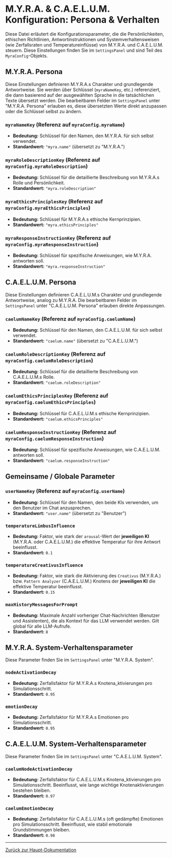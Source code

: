 # M.Y.R.A. & C.A.E.L.U.M. Konfiguration: Persona & Verhalten

Diese Datei erläutert die Konfigurationsparameter, die die Persönlichkeiten, ethischen Richtlinien, Antwortinstruktionen und Systemverhaltensweisen (wie Zerfallsraten und Temperatureinflüsse) von M.Y.R.A. und C.A.E.L.U.M. steuern. Diese Einstellungen finden Sie im `SettingsPanel` und sind Teil des `MyraConfig`-Objekts.

## M.Y.R.A. Persona

Diese Einstellungen definieren M.Y.R.A.s Charakter und grundlegende Antwortweise. Sie werden über Schlüssel (`myraNameKey`, etc.) referenziert, die dann basierend auf der ausgewählten Sprache in die tatsächlichen Texte übersetzt werden. Die bearbeitbaren Felder im `SettingsPanel` unter "M.Y.R.A. Persona" erlauben es, diese übersetzten Werte direkt anzupassen oder die Schlüssel selbst zu ändern.

### `myraNameKey` (Referenz auf `myraConfig.myraName`)
*   **Bedeutung:** Schlüssel für den Namen, den M.Y.R.A. für sich selbst verwendet.
*   **Standardwert:** `"myra.name"` (übersetzt zu "M.Y.R.A.")

### `myraRoleDescriptionKey` (Referenz auf `myraConfig.myraRoleDescription`)
*   **Bedeutung:** Schlüssel für die detaillierte Beschreibung von M.Y.R.A.s Rolle und Persönlichkeit.
*   **Standardwert:** `"myra.roleDescription"`

### `myraEthicsPrinciplesKey` (Referenz auf `myraConfig.myraEthicsPrinciples`)
*   **Bedeutung:** Schlüssel für M.Y.R.A.s ethische Kernprinzipien.
*   **Standardwert:** `"myra.ethicsPrinciples"`

### `myraResponseInstructionKey` (Referenz auf `myraConfig.myraResponseInstruction`)
*   **Bedeutung:** Schlüssel für spezifische Anweisungen, wie M.Y.R.A. antworten soll.
*   **Standardwert:** `"myra.responseInstruction"`

## C.A.E.L.U.M. Persona

Diese Einstellungen definieren C.A.E.L.U.M.s Charakter und grundlegende Antwortweise, analog zu M.Y.R.A. Die bearbeitbaren Felder im `SettingsPanel` unter "C.A.E.L.U.M. Persona" erlauben direkte Anpassungen.

### `caelumNameKey` (Referenz auf `myraConfig.caelumName`)
*   **Bedeutung:** Schlüssel für den Namen, den C.A.E.L.U.M. für sich selbst verwendet.
*   **Standardwert:** `"caelum.name"` (übersetzt zu "C.A.E.L.U.M.")

### `caelumRoleDescriptionKey` (Referenz auf `myraConfig.caelumRoleDescription`)
*   **Bedeutung:** Schlüssel für die detaillierte Beschreibung von C.A.E.L.U.M.s Rolle.
*   **Standardwert:** `"caelum.roleDescription"`

### `caelumEthicsPrinciplesKey` (Referenz auf `myraConfig.caelumEthicsPrinciples`)
*   **Bedeutung:** Schlüssel für C.A.E.L.U.M.s ethische Kernprinzipien.
*   **Standardwert:** `"caelum.ethicsPrinciples"`

### `caelumResponseInstructionKey` (Referenz auf `myraConfig.caelumResponseInstruction`)
*   **Bedeutung:** Schlüssel für spezifische Anweisungen, wie C.A.E.L.U.M. antworten soll.
*   **Standardwert:** `"caelum.responseInstruction"`

## Gemeinsame / Globale Parameter

### `userNameKey` (Referenz auf `myraConfig.userName`)
*   **Bedeutung:** Schlüssel für den Namen, den beide KIs verwenden, um den Benutzer im Chat anzusprechen.
*   **Standardwert:** `"user.name"` (übersetzt zu "Benutzer")

### `temperatureLimbusInfluence`
*   **Bedeutung:** Faktor, wie stark der `arousal`-Wert der **jeweiligen KI** (M.Y.R.A. oder C.A.E.L.U.M.) die effektive Temperatur für ihre Antwort beeinflusst.
*   **Standardwert:** `0.1`

### `temperatureCreativusInfluence`
*   **Bedeutung:** Faktor, wie stark die Aktivierung des `Creativus` (M.Y.R.A.) bzw. `Pattern Analyzer` (C.A.E.L.U.M.) Knotens der **jeweiligen KI** die effektive Temperatur beeinflusst.
*   **Standardwert:** `0.15`

### `maxHistoryMessagesForPrompt`
*   **Bedeutung:** Maximale Anzahl vorheriger Chat-Nachrichten (Benutzer und Assistenten), die als Kontext für das LLM verwendet werden. Gilt global für alle LLM-Aufrufe.
*   **Standardwert:** `8`

## M.Y.R.A. System-Verhaltensparameter

Diese Parameter finden Sie im `SettingsPanel` unter "M.Y.R.A. System".

### `nodeActivationDecay`
*   **Bedeutung:** Zerfallsfaktor für M.Y.R.A.s Knotena_ktivierungen pro Simulationsschritt.
*   **Standardwert:** `0.95`

### `emotionDecay`
*   **Bedeutung:** Zerfallsfaktor für M.Y.R.A.s Emotionen pro Simulationsschritt.
*   **Standardwert:** `0.95`

## C.A.E.L.U.M. System-Verhaltensparameter

Diese Parameter finden Sie im `SettingsPanel` unter "C.A.E.L.U.M. System".

### `caelumNodeActivationDecay`
*   **Bedeutung:** Zerfallsfaktor für C.A.E.L.U.M.s Knotena_ktivierungen pro Simulationsschritt. Beeinflusst, wie lange wichtige Knotenaktivierungen bestehen bleiben.
*   **Standardwert:** `0.97`

### `caelumEmotionDecay`
*   **Bedeutung:** Zerfallsfaktor für C.A.E.L.U.M.s (oft gedämpfte) Emotionen pro Simulationsschritt. Beeinflusst, wie stabil emotionale Grundstimmungen bleiben.
*   **Standardwert:** `0.98`

---

[Zurück zur Haupt-Dokumentation](../Dokumentation_de.md#6-detaillierte-konfigurationsparameter)